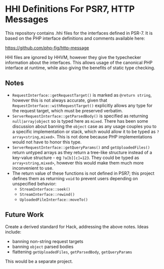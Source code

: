 HHI Definitions For PSR7, HTTP Messages
=======================================

This repository contains .hhi files for the interfaces defined in PSR-7.
It is based on the PHP interface definitions and comments available here:

https://github.com/php-fig/http-message

HHI files are ignored by HHVM, however they give the typechecker information
about the interfaces. This allows usage of the canonical PHP interface at
runtime, while also giving the benefits of static type checking.

Notes
-----

- `RequestInterface::getRequestTarget()` is marked as `@return string`, however
  this is not always accurate, given that
  `RequestInterface::withRequestTarget()` explicitly allows any type for the
  request target, which must be preserved verbatim.
- `ServerRequestInterface::getParsedBody()` is specified as returning
  `null|array|object` so is typed here as `mixed`. There has been some
  discussion about banning the `object` case as any usage couples you to a
  specific implementation or stack, which would allow it to be typed as
  `?array<string,mixed>`. This is not done because PHP implementations would
  not have to honor this type.
- `ServerRequestInterface::getQueryParams()` and `getUploadedFiles()` return
  untyped arrays as they return a tree-like structure instead of a
  key-value structure - eg `?a[b][c]=123`. They could be typed as
  `array<string,mixed>`, however this would make them much more
  inconvenient to use.
- The return value of these functions is not defined in PSR7; this project
  defines them as returning `void` to prevent users depending on unspecified
  behavior:
   - `StreamInterface::seek()`
   - `StreamInterface::rewind()`
   - `UploadedFileInterface::moveTo()`

Future Work
-----------

Create a derived standard for Hack, addressing the above notes. Ideas
include:

 - banning non-string request targets
 - banning `object` parsed bodies
 - flattening `getUploadedFiles`, `getParsedBody`, `getQueryParams`

This would be a separate project.
